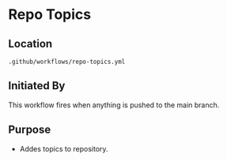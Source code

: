 # Repo Topics

## Location

```
.github/workflows/repo-topics.yml
```

## Initiated By

This workflow fires when anything is pushed to the main branch.

## Purpose

- Addes topics to repository.
